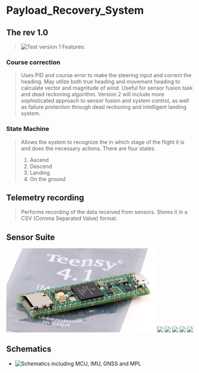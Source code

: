 # Payload_Recovery_System
## The rev 1.0  
> ![Test version 1](https://github.com/MaterialI/Payload_Recovery_System/blob/main/Versions/Test%201.0/deploy/sketch_jan2a/sketch_jan2a.ino)
Features: 
### Course correction 
> Uses PID and course error to make the steering input and correct the heading. May utilze both true heading and movement heading to calculate vector and magnitude of wind. Useful for sensor fusion task and dead reckoning algorithm.
> Version 2 will include more sophisticated approach to sensor fusion and system control, as well as failure protection through dead reckoning and intelligent landing system.
### State Machine 
> Allows the system to recognize the in which stage of the flight it is and does the necessary actions.
> There are four states <ol>  <li> Ascend </li> <li>Descend </li> <li>Landing </li> <li>On the ground </li> </ol>
## Telemetry recording 
> Performs recording of the data received from sensors. Stores it in a CSV (Comma Separated Value) format.

## Sensor Suite
<img src = "https://raw.githubusercontent.com/MaterialI/Payload_Recovery_System/main/Photos/teensy-4.1-cover.jpeg" width = 400>
<img src = "https://raw.githubusercontent.com/MaterialI/Payload_Recovery_System/tree/main/Photos/13762-01a.jpg" width = 400>
<img src="https://raw.githubusercontent.com/MaterialI/Payload_Recovery_System/tree/main/Photos/1893-02.jpg" width=400>
<img src="https://raw.githubusercontent.com/MaterialI/Payload_Recovery_System/tree/main/Photos/900-00360_SPL.jpg" width=400>
<img src="https://raw.githubusercontent.com/MaterialI/Payload_Recovery_System/tree/main/Photos/ADFGP.50A.07.0100C_01-1000x1000.png" width=400>
<img src="https://raw.githubusercontent.com/MaterialI/Payload_Recovery_System/tree/main/Photos/gps-15005_SPL.jpg" width=400>


## Schematics
- ![Schematics including MCU, IMU, GNSS and MPL](https://github.com/MaterialI/Payload_Recovery_System/tree/main/Photos/image.png?raw=true)
